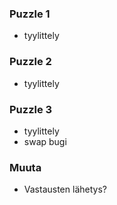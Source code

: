 ### Puzzle 1

* tyylittely

### Puzzle 2

* tyylittely

### Puzzle 3

* tyylittely
* swap bugi

### Muuta

* Vastausten lähetys?
